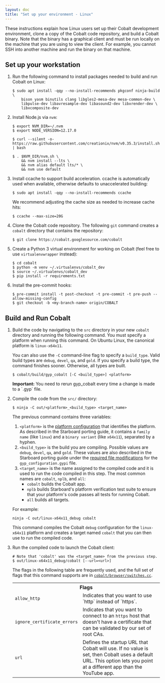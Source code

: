 ```yaml
---
layout: doc
title: "Set up your environment - Linux"
---
```


These instructions explain how Linux users set up their Cobalt development
environment, clone a copy of the Cobalt code repository, and build a Cobalt
binary. Note that the binary has a graphical client and must be run locally
on the machine that you are using to view the client. For example, you cannot
SSH into another machine and run the binary on that machine.

## Set up your workstation

1.  Run the following command to install packages needed to build and run
    Cobalt on Linux:

    ```
    $ sudo apt install -qqy --no-install-recommends pkgconf ninja-build \
        bison yasm binutils clang libgles2-mesa-dev mesa-common-dev \
        libpulse-dev libavresample-dev libasound2-dev libxrender-dev \
        libxcomposite-dev
    ```

1.  Install Node.js via `nvm`:

    ```
    $ export NVM_DIR=~/.nvm
    $ export NODE_VERSION=12.17.0

    $ curl --silent -o- https://raw.githubusercontent.com/creationix/nvm/v0.35.3/install.sh | bash

    $ . $NVM_DIR/nvm.sh \
        && nvm install --lts \
        && nvm alias default lts/* \
        && nvm use default
    ```

1.  Install ccache to support build acceleration. ccache is automatically used
    when available, otherwise defaults to unaccelerated building:

    ```
    $ sudo apt install -qqy --no-install-recommends ccache
    ```

    We recommend adjusting the cache size as needed to increase cache hits:

    ```
    $ ccache --max-size=20G
    ```

1.  Clone the Cobalt code repository. The following `git` command creates a
    `cobalt` directory that contains the repository:

    ```
    $ git clone https://cobalt.googlesource.com/cobalt
    ```

1.  Create a Python 3 virtual environment for working on Cobalt (feel free to use `virtualenvwrapper` instead):

    ```
    $ cd cobalt
    $ python -m venv ~/.virtualenvs/cobalt_dev
    $ source ~/.virtualenvs/cobalt_dev
    $ pip install -r requirements.txt
    ```

1.  Install the pre-commit hooks:

    ```
    $ pre-commit install -t post-checkout -t pre-commit -t pre-push --allow-missing-config
    $ git checkout -b <my-branch-name> origin/COBALT
    ```

## Build and Run Cobalt

1.  Build the code by navigating to the `src` directory in your new
    `cobalt` directory and running the following command. You must
    specify a platform when running this command. On Ubuntu Linux, the
    canonical platform is `linux-x64x11`.

    You can also use the `-C` command-line flag to specify a `build_type`.
    Valid build types are `debug`, `devel`, `qa`, and `gold`. If you
    specify a build type, the command finishes sooner. Otherwise, all types
    are built.

    ```
    $ cobalt/build/gyp_cobalt [-C <build_type>] <platform>
    ```

    <aside class="note"><b>Important:</b> You need to rerun gyp_cobalt every
    time a change is made to a `.gyp` file.</aside>

1.  Compile the code from the `src/` directory:

    ```
    $ ninja -C out/<platform>_<build_type> <target_name>
    ```

    The previous command contains three variables:

    1.  `<platform>` is the [platform
        configuration](/starboard/porting.html#1-enumerate-and-name-your-platform-configurations)
        that identifies the platform. As described in the Starboard porting
        guide, it contains a `family name` (like `linux`) and a
        `binary variant` (like `x64x11`), separated by a hyphen.
    1.  `<build_type>` is the build you are compiling. Possible values are
        `debug`, `devel`, `qa`, and `gold`. These values are also described in
        the Starboard porting guide under the [required file modifications](
        /starboard/porting.html#4-make-required-file-modifications) for the
        `gyp_configuration.gypi` file.
    1.  `<target_name>` is the name assigned to the compiled code and it is
        used to run the code compiled in this step. The most common names are
        `cobalt`, `nplb`, and `all`:
        *   `cobalt` builds the Cobalt app.
        *   `nplb` builds Starboard's platform verification test suite to
            ensure that your platform's code passes all tests for running
            Cobalt.
        *   `all` builds all targets.

    For example:

    ```
    ninja -C out/linux-x64x11_debug cobalt
    ```

    This command compiles the Cobalt `debug` configuration for the
    `linux-x64x11` platform and creates a target named `cobalt` that
    you can then use to run the compiled code.

1.  Run the compiled code to launch the Cobalt client:

    ```
    # Note that 'cobalt' was the <target_name> from the previous step.
    $ out/linux-x64x11_debug/cobalt [--url=<url>]
    ```

    The flags in the following table are frequently used, and the full set
    of flags that this command supports are in <code><a
    href="https://cobalt.googlesource.com/cobalt/+/master/src/cobalt/browser/switches.cc">cobalt/browser/switches.cc</a></code>.

    <table class="details responsive">
      <tr>
        <th colspan="2">Flags</th>
      </tr>
      <tr>
        <td><code>allow_http</code></td>
        <td>Indicates that you want to use `http` instead of `https`.</td>
      </tr>
      <tr>
        <td><code>ignore_certificate_errors</code></td>
        <td>Indicates that you want to connect to an <code>https</code> host
            that doesn't have a certificate that can be validated by our set
            of root CAs.</td>
      </tr>
      <tr>
        <td><code>url</code></td>
        <td>Defines the startup URL that Cobalt will use. If no value is set,
            then Cobalt uses a default URL. This option lets you point at a
            different app than the YouTube app.</td>
      </tr>
    </table>

<!--
<aside class="note">
<b>Note:</b> If you plan to upload reviews to the Cobalt repository, you
also need to <a href="/development/setup-gitcookies.html">follow these
instructions</a> to set up a <code>.gitcookies</code> file.
</aside>
-->
